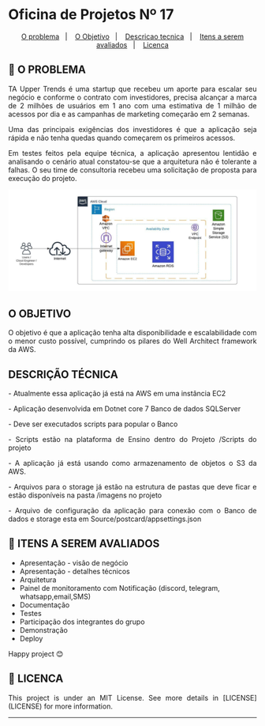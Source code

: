 # Oficina de Projetos Nº 17

<p align="center">
  <a href="#Problema">O problema</a>&nbsp;&nbsp;&nbsp;|&nbsp;&nbsp;&nbsp;
  <a href="#Objetivo">O Objetivo</a>&nbsp;&nbsp;&nbsp;|&nbsp;&nbsp;&nbsp;
  <a href="#DescricaoTecnica">Descricao tecnica</a>&nbsp;&nbsp;&nbsp;|&nbsp;&nbsp;&nbsp;
  <a href="#ItensASeremAvaliados">Itens a serem avaliados</a>&nbsp;&nbsp;&nbsp;|&nbsp;&nbsp;&nbsp;
  <a href="#memo-licenca">Licenca</a>
</p>


## 🚀 O PROBLEMA

<p align="justify">TA Upper Trends é uma startup que recebeu um aporte para escalar seu negócio e conforme o contrato com investidores, precisa alcançar a marca de 2 milhões de usuários em 1 ano com uma estimativa de 1 milhão de acessos por dia e as campanhas de marketing começarão em 2 semanas.</p>
<p align="justify">Uma das principais exigências dos investidores é que a aplicação seja rápida e não tenha quedas quando começarem os primeiros acessos. </p>
<p align="justify">Em testes feitos pela equipe técnica, a aplicação apresentou lentidão e analisando o cenário atual constatou-se que a arquitetura não é tolerante a falhas. O seu time de consultoria recebeu uma solicitação de proposta para execução do projeto.</p>

![plot](./diagrams/arquitetura_atual.jpeg)


## O OBJETIVO
<p align="justify">O objetivo é que a aplicação tenha alta disponibilidade e escalabilidade com o menor custo possível, cumprindo os pilares do Well Architect framework da AWS.</p>

## DESCRIÇÃO TÉCNICA
<p align="justify">- Atualmente essa aplicação já está na AWS em uma instância EC2</p> 
<p align="justify">- Aplicação desenvolvida em Dotnet core 7
Banco de dados SQLServer</p>
<p align="justify">- Deve ser executados scripts para popular o Banco </p>
<p align="justify">- Scripts estão na plataforma de Ensino dentro do Projeto /Scripts do projeto </p>
<p align="justify">- A aplicação já está usando como armazenamento de objetos o S3 da AWS. </p>
<p align="justify">- Arquivos para o storage já estão na estrutura de pastas que deve ficar e estão disponíveis na pasta /imagens no projeto </p>
<p align="justify">- Arquivo de configuração da aplicação para conexão com o Banco de dados e storage esta em Source/postcard/appsettings.json</p>

## 📝 ITENS A SEREM AVALIADOS
- Apresentação - visão de negócio
- Apresentação - detalhes técnicos
- Arquitetura
- Painel de monitoramento com Notificação (discord, telegram, whatsapp,email,SMS)
- Documentação
- Testes
- Participação dos integrantes do grupo
- Demonstração
- Deploy


Happy project 😊

##  🔗 LICENCA

 <p align="justify">This project is under an MIT License. See more details in [LICENSE](LICENSE) for more information.</p>

---


